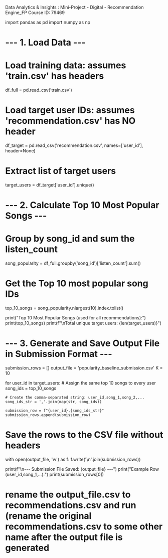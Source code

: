 Data Analytics & Insights : Mini-Project - Digital - Recommendation Engine_FP
Course ID: 79469

import pandas as pd
import numpy as np

# --- 1. Load Data ---
# Load training data: assumes 'train.csv' has headers
df_full = pd.read_csv('train.csv')
# Load target user IDs: assumes 'recommendation.csv' has NO header
df_target = pd.read_csv('recommendation.csv', names=['user_id'], header=None)

# Extract list of target users
target_users = df_target['user_id'].unique()

# --- 2. Calculate Top 10 Most Popular Songs ---
# Group by song_id and sum the listen_count
song_popularity = df_full.groupby('song_id')['listen_count'].sum()

# Get the Top 10 most popular song IDs
top_10_songs = song_popularity.nlargest(10).index.tolist()

print("Top 10 Most Popular Songs (used for all recommendations):")
print(top_10_songs)
print(f"\nTotal unique target users: {len(target_users)}")

# --- 3. Generate and Save Output File in Submission Format ---
submission_rows = []
output_file = 'popularity_baseline_submission.csv' 
K = 10

for user_id in target_users:
    # Assign the same top 10 songs to every user
    song_ids = top_10_songs
    
    # Create the comma-separated string: user_id,song_1,song_2,...
    song_ids_str = ','.join(map(str, song_ids))
    
    submission_row = f"{user_id},{song_ids_str}"
    submission_rows.append(submission_row)

# Save the rows to the CSV file without headers
with open(output_file, 'w') as f:
    f.write('\n'.join(submission_rows))

print(f"\n--- Submission File Saved: {output_file} ---")
print("Example Row (user_id,song_1,...):")
print(submission_rows[0])

# rename the output_file.csv to recommendations.csv and run (rename the original recommendations.csv to some other name after the output file is generated

